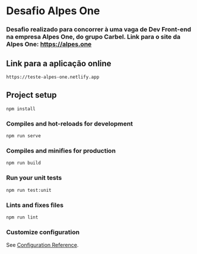 # Desafio Alpes One

### Desafio realizado para concorrer à uma vaga de Dev Front-end na empresa Alpes One, do grupo Carbel. Link para o site da Alpes One:  https://alpes.one


## Link para a aplicação online
```
https://teste-alpes-one.netlify.app
```
## Project setup
```
npm install
```

### Compiles and hot-reloads for development
```
npm run serve
```

### Compiles and minifies for production
```
npm run build
```

### Run your unit tests
```
npm run test:unit
```

### Lints and fixes files
```
npm run lint
```

### Customize configuration
See [Configuration Reference](https://cli.vuejs.org/config/).
